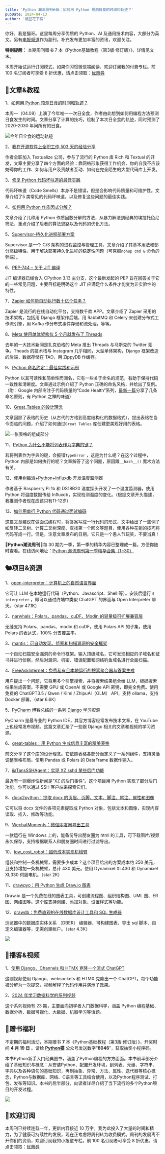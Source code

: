 ```yaml
---
title: 'Python 潮流周刊#46：如何用 Python 预测日食的时间和轨迹？'
pubDate: 2024-04-13
author: '豌豆花下猫'
---
```


你好，我是猫哥。这里每周分享优质的 Python、AI 及通用技术内容，大部分为英文。另有[电报频道](https://t.me/pythontrendingweekly)作为副刊，补充发布更加丰富的资讯，欢迎关注。

**特别提醒：** 本期周刊赠书 7 本《Python基础教程（第3版·修订版）》，详情见文末。

本周开始试运行订阅模式，如果你习惯微信端阅读，欢迎订阅我的付费专栏。前 100 名订阅者可享受 8 折优惠，请点击领取：[优惠券](https://xiaobot.net/coupon/325cca25-2188-4523-bd9e-b58543f1bfbd)

## 🦄文章&教程

1、[如何用 Python 预测日食的时间和轨迹？](https://erikbern.com/2024/04/07/predicting-solar-eclipses-with-python.html)

本周一（04.08）上演了今年唯一一次日全食，作者由此想到如何用编程方法预测日食发生的时间。文章分享了计算的技巧，绘制了本次日全食的轨迹，同时预测了 2020-2030 年间所有的日食。

![今年日全食的运动轨迹](https://img.pythoncat.top/2024-04-12_eclipses.png)

2、[我在开源软件上全职工作 503 天的经验分享](https://mathspp.com/blog/503-days-working-full-time-on-foss-lessons-learned)

作者全职加入 Textualize 公司，参与了流行的 Python 库 Rich 和 Textual 的开发，文章主要分享了四个方面的经验：靠网络形象获得工作机会、你的自我不应该妨碍你的工作、如何与用户及贡献者互动、如何在完全陌生的大型代码库上开发。

3、[修复 Python 代码坏味道的最佳实践](https://www.arjancodes.com/blog/best-practices-for-eliminating-python-code-smells/)

代码坏味道（Code Smells）本身不是错误，但是会影响代码质量和可维护性。文章介绍了5 类常见的代码坏味道，以及修复这些问题的最佳实践。

4、[如何用 Python 作质因式分解？](https://compucademy.net/prime-factorization-with-python/)

文章介绍了几种用 Python 作质因数分解的方法，从暴力解法到经典的埃拉托色尼筛法，重点介绍了后者的算法思路以及代码的优化方法。

5、[Supervisor-持久化进程部署方案](https://juejin.cn/post/7354406980784373798)

Supervisor 是一个 C/S 架构的进程监控与管理工具，文章介绍了其基本用法和部分高级特性，用于解决部署持久化进程的稳定性问题（可克服`nohup cmd &` 命令的弊端）。

6、[PEP-744 – 关于 JIT 编译](https://peps.python.org/pep-0744/)

JIT 编译器已经合入 CPython 3.13 主分支，这个最新发起的 PEP 旨在回答关于它的一些常见问题，主要目标是明确这个 JIT 应满足什么条件才能变为非实验性的特性。

7、[Zapier 如何能自动执行数十亿个任务？](https://newsletter.systemdesign.one/p/zapier-architecture)

Zapier 是流行的在线自动化平台，支持数千款 APP。文章介绍了 Zapier 采用的技术架构，包括用 Django 框架作后端，用 RabbitMQ 和 Celery 来创建分布式工作流引擎，用 Kafka 作分布式事件存储和流处理，等等。

8、[Meta 使用单体架构仅 5 个月就发布了 Threads](https://www.infoq.com/news/2024/04/meta-threads-instagram-5-months/)

去年的一大技术新闻是扎克伯格的 Meta 推出 Threads 与马斯克的 Twitter 竞争。Theads 的技术栈与 Instagram 几乎相同，大型单体架构，Django 框架改造的后端，数据存储在 TAO，用 ZippyDB 作缓存。

9、[Python 命名约定：最佳实践和示例](https://compucademy.net/python-naming-conventions/)

Python 以其可读性和简单性而闻名，它有一些关于命名的规范，有助于保持代码一致性和清晰度。文章通过示例介绍了 Python 正确的命名风格，并给出了反例。（附：Google 内部专注于代码质量的“Code Health”系列，[最新一篇](https://testing.googleblog.com/2024/03/whats-in-name.html)分享了几条命名原则，有 Python 之禅的味道）

10、[Great_Tables 的设计理念](https://posit-dev.github.io/great-tables/blog/design-philosophy)

文章回顾了表格的历史（从古代的方格到高度结构化的数据格式），提出表格在当今面临的问题，介绍了如何通过`Great Tables` 库创建更美观好用的表格。

![一张表格的组成部分](https://img.pythoncat.top/composition_of_a_table_in_GT.png)

11、[Python 为什么不能将列表作为字典的键？](https://blog.dailydoseofds.com/p/how-python-prevents-us-from-adding)

若将列表作为字典的键，会报错`TypeError` ，这是为什么呢？在这个过程中，Python 内部是如何执行的呢？文章解答了这个问题，原因跟`__hash__()` 魔术方法有关。

12、[使用树莓派+Python+Influxdb 开发温度监测器](https://nathanielkaiser.xyz/treehousetemps.html)

作者基于 Raspberry Pi 1b 和 DS18B20 温度探头开发了一个温度监测器，使用 Python 将温度数据传给 Influxdb，实现检测温度的变化。（根据文章开头描述，我推测作者现在应该只有11-12岁）

13、[如何用单行 Python 代码通过面试编码](https://ivaniscoding.github.io/posts/codeinterview/)

这篇文章建议在做面试编程时，将答案写成一行代码的形式，文中给出了一些例子如反转二叉树、计算二叉树深度、查找第一个回文等题目，使用各种花销的技巧将代码写成一行。但是，注意文章发布的日期，它只是一个愚人节玩笑，不要当真！

🎁**Python潮流周刊**🎁每 30 期为一季，第一季的精华内容已整理成一篇，方便你随时查看。在线访问地址：[Python 潮流周刊第一季精华合集（1~30）](https://pythoncat.top/posts/2023-12-11-weekly)

## 🐿️项目&资源

1、[open-interpreter：计算机上的自然语言界面](https://github.com/OpenInterpreter/open-interpreter)

它可让 LLM 在本地运行代码（Python、Javascript、Shell 等）。安装后运行 `$ interpreter` ，即可以通过终端中类似 ChatGPT 的界面与 Open Interpreter 聊天。（star 47.1K）

2、[narwhals：Polars、pandas、cuDF、Modin 的轻量级可扩展兼容层](https://github.com/MarcoGorelli/narwhals)

无缝支持 Polars、pandas、modin 和 cuDF，使用 Polars API 的子集，使用 Polars 的表达式，100% 分支覆盖率。

3、[mantis：可自动发现、侦察和扫描漏洞的安全框架](https://github.com/PhonePe/mantis)

一个自动扫描安全漏洞的命令行框架。输入顶级域名，它可发现相应的子域名和证书并进行侦察，然后对漏洞、机密、错误配置和网络钓鱼域名进行全面扫描。

4、[FreeAskInternet：免费私有且本地运行的搜索聚合器与答案生成](https://github.com/nashsu/FreeAskInternet)

用户提出一个问题，它将用多个引擎搜索，并将搜索结果组合给 LLM，根据搜索结果生成答案。不需要 GPU 或 OpenAI 或 Google API 密钥，即完全免费。使用免费的 ChatGPT3.5 / Qwen / Kimi / ZhipuAI（GLM） API，支持 ollama，支持 Docker 部署。（star 6.6K）

5、[PyCharm 博客总结的一系列 Django 学习资源](https://blog.jetbrains.com/pycharm/2024/04/django-learning-resources/)

PyCharm 是最专业的 Python IDE，其官方博客经常发布技术文章，在 YouTube 上也经常发布视频。这篇文章汇聚了一些跟 Django 相关的文章和视频的学习资源。

6、[great-tables：用 Python 生成信息丰富的精美表格 ](https://github.com/posit-dev/great-tables)

前文分享了这个库的设计理念。它依照表格各部分而定义了一系列组件，支持灵活调整表格布局。使用  Pandas 或 Polars 的 DataFrame 数据作输入。

7、[jiaTansSSHAgent：实现 XZ sshd 某些后门功能](https://github.com/blasty/JiaTansSSHAgent)

最近有一则爆炸性新闻是“XZ 的后门事件”。这个项目用 Python 实现了部分后门功能，你可以通过 SSH 客户端来探索它们。

8、[docx2python：提取 docx 的页眉、页脚、文本、脚注、尾注、属性和图像](https://github.com/ShayHill/docx2python)

它可以将 docx 文件的各项元素提取成 Python 对象，包括文本和图像，实现内容读取、插入、修改等功能。

9、[WechatMoments：微信朋友圈导出工具](https://github.com/tech-shrimp/WechatMoments)

一款运行在 Windows 上的，能备份导出朋友圈为 html 的工具，可下载图片/视频永久保存，支持根据联系人和朋友圈时间进行过滤导出。

10、[low_cost_robot：超低成本实现机械臂](https://github.com/AlexanderKoch-Koch/low_cost_robot)

组装和控制一条机械臂，需要多少成本？这个项目给出的方案成本约 250 美元，且支持增加一条机械臂，总计 430 美元。使用 Dynamixel XL430 和 Dynamixel XL330 伺服电机。（star 2K）

11、[drawpyo：用 Python 生成 Draw.io 图表](https://github.com/MerrimanInd/drawpyo)

Draw.io 是一个免费在线的图表工具，可创建流程图、组织结构图、UML 图、ER 图、网络图等。这个库支持创建、添加对象、设置样式等功能。

12、[drawdb：免费直观的在线数据库设计工具和 SQL 生成器](https://github.com/drawdb-io/drawdb)

浏览器中的数据库实体关系 （DBER） 编辑器，可构建图表、导出 sql 脚本、自定义编辑器等，无需创建帐户。（star 4.3K）

![](https://img.pythoncat.top/2024-04-13_drawdb.png)

## 🐢播客&视频

1、[使用 Django、Channels 和 HTMX  克隆一个流式 ChatGPT](https://www.youtube.com/watch?v=8JSiiPW4S0A)

这则视频使用 Django、websockets 和 HTMX 克隆出一个 ChatGPT。每个功能被分解为一次提交，视频解释了代码作用并演示了效果。

2、[2024 年学习数据科学的系列视频](https://www.youtube.com/playlist?list=PLTsu3dft3CWiow7L7WrCd27ohlra_5PGH)

这个系列视频有 23 期，主要面向初学者入门数据科学，涵盖 Python 编程基础、数据分析、数据可视化、大数据、机器学习等话题。

## 🐢赠书福利

不定期的福利活动，本期赠书 **7** 本《Python基础教程（第3版·修订版）》，开奖时间 **4 月 19 日** 。请给 **[Python猫](https://img.pythoncat.top/pythoncat.png)** 公众号发送数字“**8046**”，获取抽奖小程序码。

本书Python新手入门经典图书，涵盖了Python编程的方方面面。本书前半部分介绍了基础知识与概念：从安装Python、配置开发环境，到列表、元组、字符串、字典以及各种语句的基础知识，再到抽象、异常、方法、属性、迭代器等核心概念，Python与数据库、网络、C语言等工具结合使用，以及Python程序测试、打包、发布等知识。本书的后半部分，向读者详尽介绍了当下流行的多个Python项目的开发过程。

![](https://img.pythoncat.top/book-3145.jpg)

## 🐼欢迎订阅

本周刊已持续连载一年，更新内容接近 10 万字。我为此投入了大量的时间和精力，为了健康可持续性的发展，现在正考虑将周刊转为收费模式。周刊的发展离不开你们的资助，欢迎订阅我的小报童专栏。前 100 名订阅者可享受 8 折优惠，请点击领取：[优惠券](https://xiaobot.net/coupon/325cca25-2188-4523-bd9e-b58543f1bfbd)